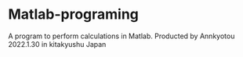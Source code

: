 # Matlab-programing
A program to perform calculations in Matlab.
Producted by Annkyotou
2022.1.30 in kitakyushu Japan

